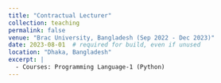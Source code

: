 ```yaml
---
title: "Contractual Lecturer"
collection: teaching
permalink: false
venue: "Brac University, Bangladesh (Sep 2022 - Dec 2023)"
date: 2023-08-01  # required for build, even if unused
location: "Dhaka, Bangladesh"
excerpt: |
  - Courses: Programming Language-1 (Python)
---
```

